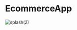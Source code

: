 # EcommerceApp

![splash(2)](https://user-images.githubusercontent.com/68853216/109376596-a07b1280-78eb-11eb-9589-b50877cc3ada.png)
